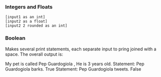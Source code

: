 ### Integers and Floats
```
[input1 as an int]
[input2 as a float]
[input2 2 rounded as an int]
```

### Boolean
Makes several print statements, each separate input to pring joined with a space. The overall output is:

My pet is called Pep Guardogiola , He is 3 years old.
Statement: Pep Guardogiola barks. True
Statement: Pep Guardogiola tweets. False